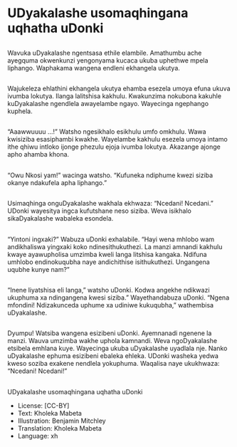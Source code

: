 # UDyakalashe usomaqhingana uqhatha uDonki

##
Wavuka uDyakalashe ngentsasa
ethile elambile. Amathumbu ache
ayegquma okwenkunzi
yengonyama kucaca ukuba
uphethwe mpela liphango.
Waphakama wangena endleni
ekhangela ukutya.

##
Wajukeleza ehlathini ekhangela
ukutya ehamba esezela umoya
efuna ukuva ivumba lokutya. Ilanga
lalitshisa kakhulu. Kwakunzima
nokubona kakuhle kuDyakalashe
ngendlela awayelambe ngayo.
Wayecinga ngephango kuphela.

##
“Aaawwuuuu ...!” Watsho
ngesikhalo esikhulu umfo omkhulu.
Wawa kwisiziba esasiphambi
kwakhe. Wayelambe kakhulu
esezela umoya intamo ithe qhiwu
intloko ijonge phezulu ejoja ivumba
lokutya. Akazange ajonge apho
ahamba khona.

##
“Owu Nkosi yam!” wacinga watsho.
“Kufuneka ndiphume kwezi siziba
okanye ndakufela apha liphango.”

##
Usimaqhinga onguDyakalashe
wakhala ekhwaza: “Ncedani!
Ncedani.” UDonki wayesitya ingca
kufutshane neso siziba. Weva
isikhalo sikaDyakalashe wabaleka
esondela.

##
“Yintoni ingxaki?” Wabuza uDonki
exhalabile.
“Hayi wena mhlobo wam
andikhaliswa yingxaki koko
ndinesithukuthezi. La manzi
amnandi kakhulu kwaye
ayawupholisa umzimba kweli langa
litshisa kangaka. Ndifuna umhlobo
endinokuqubha naye andichithise
isithukuthezi. Ungangena uqubhe
kunye nam?”

##
“Inene liyatshisa eli langa,” watsho
uDonki. Kodwa angekhe ndikwazi
ukuphuma xa ndingangena kwesi
siziba.” Wayethandabuza uDonki.
“Ngena mfondini! Ndizakunceda
uphume xa udiniwe kukuqubha,”
wathembisa uDyakalashe.

##
Dyumpu! Watsiba wangena
esizibeni uDonki. Ayemnanadi
ngenene la manzi. Wauva umzimba
wakhe uphola kamnandi. Weva
ngoDyakalashe etsibela emhlana
kuye. Wayecinga ukuba
uDyakalashe uyadlala nje. Nanko
uDyakalashe ephuma esizibeni
ebaleka ehleka. UDonki washeka
yedwa kweso soziba exakene
nendlela yokuphuma. Waqalisa
naye ukukhwaza: “Ncedani!
Ncedani!”

##
UDyakalashe usomaqhingana
uqhatha uDonki
* License: [CC-BY]
* Text: Kholeka Mabeta
* Illustration: Benjamin Mitchley
* Translation: Kholeka Mabeta
* Language: xh
